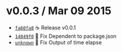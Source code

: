 v0.0.3 / Mar 09 2015
=========================
 * [`fa60fa8`][1] :coffee: Release v0.0.1
 * [`14849f0`][2] :bug: Fix Dependent to package.json
 * [`unknown`][0] :bug: Fix Output of time elapse

[1]: https://github.com/59naga/abigail/commit/fa60fa82d6883597cc9cb3cdf6fabf8cec4c92b5
[2]: https://github.com/59naga/abigail/commit/14849f049a29a5062970c71ecfb3373409df7196

[0]: https://github.com/59naga/abigail/commits/master